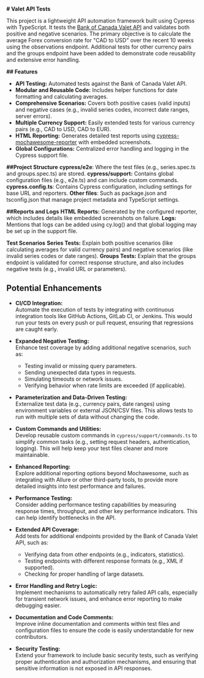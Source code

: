 **# Valet API Tests**

This project is a lightweight API automation framework built using Cypress with TypeScript. It tests the [Bank of Canada Valet API](https://www.bankofcanada.ca/valet/docs) and validates both positive and negative scenarios. The primary objective is to calculate the average Forex conversion rate for "CAD to USD" over the recent 10 weeks using the observations endpoint. Additional tests for other currency pairs and the groups endpoint have been added to demonstrate code reusability and extensive error handling.

**## Features**

- **API Testing:** Automated tests against the Bank of Canada Valet API.
- **Modular and Reusable Code:** Includes helper functions for date formatting and calculating averages.
- **Comprehensive Scenarios:** Covers both positive cases (valid inputs) and negative cases (e.g., invalid series codes, incorrect date ranges, server errors).
- **Multiple Currency Support:** Easily extended tests for various currency pairs (e.g., CAD to USD, CAD to EUR).
- **HTML Reporting:** Generates detailed test reports using [cypress-mochawesome-reporter](https://www.npmjs.com/package/cypress-mochawesome-reporter) with embedded screenshots.
- **Global Configurations:** Centralized error handling and logging in the Cypress support file.

**##Project Structure**
**cypress/e2e**: Where the test files (e.g., series.spec.ts and groups.spec.ts) are stored.
**cypress/support:** Contains global configuration files (e.g., e2e.ts) and can include custom commands.
**cypress.config.ts**: Contains Cypress configuration, including settings for base URL and reporters.
**Other files**: Such as package.json and tsconfig.json that manage project metadata and TypeScript settings.


**##Reports and Logs**
**HTML Reports:** Generated by the configured reporter, which includes details like embedded screenshots on failure.
**Logs:** Mentions that logs can be added using cy.log() and that global logging may be set up in the support file.

**Test Scenarios**
**Series Tests:** Explain both positive scenarios (like calculating averages for valid currency pairs) and negative scenarios (like invalid series codes or date ranges).
**Groups Tests:** Explain that the groups endpoint is validated for correct response structure, and also includes negative tests (e.g., invalid URL or parameters).

## Potential Enhancements

- **CI/CD Integration:**  
  Automate the execution of tests by integrating with continuous integration tools like GitHub Actions, GitLab CI, or Jenkins. This would run your tests on every push or pull request, ensuring that regressions are caught early.

- **Expanded Negative Testing:**  
  Enhance test coverage by adding additional negative scenarios, such as:
  - Testing invalid or missing query parameters.
  - Sending unexpected data types in requests.
  - Simulating timeouts or network issues.
  - Verifying behavior when rate limits are exceeded (if applicable).

- **Parameterization and Data-Driven Testing:**  
  Externalize test data (e.g., currency pairs, date ranges) using environment variables or external JSON/CSV files. This allows tests to run with multiple sets of data without changing the code.

- **Custom Commands and Utilities:**  
  Develop reusable custom commands in `cypress/support/commands.ts` to simplify common tasks (e.g., setting request headers, authentication, logging). This will help keep your test files cleaner and more maintainable.

- **Enhanced Reporting:**  
  Explore additional reporting options beyond Mochawesome, such as integrating with Allure or other third-party tools, to provide more detailed insights into test performance and failures.

- **Performance Testing:**  
  Consider adding performance testing capabilities by measuring response times, throughput, and other key performance indicators. This can help identify bottlenecks in the API.

- **Extended API Coverage:**  
  Add tests for additional endpoints provided by the Bank of Canada Valet API, such as:
  - Verifying data from other endpoints (e.g., indicators, statistics).
  - Testing endpoints with different response formats (e.g., XML if supported).
  - Checking for proper handling of large datasets.

- **Error Handling and Retry Logic:**  
  Implement mechanisms to automatically retry failed API calls, especially for transient network issues, and enhance error reporting to make debugging easier.

- **Documentation and Code Comments:**  
  Improve inline documentation and comments within test files and configuration files to ensure the code is easily understandable for new contributors.

- **Security Testing:**  
  Extend your framework to include basic security tests, such as verifying proper authentication and authorization mechanisms, and ensuring that sensitive information is not exposed in API responses.

